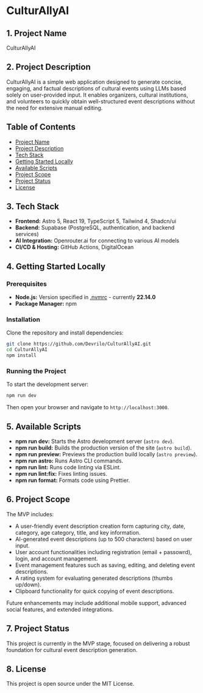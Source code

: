 # CulturAllyAI

## 1. Project Name

CulturAllyAI

## 2. Project Description

CulturAllyAI is a simple web application designed to generate concise, engaging, and factual descriptions of cultural events using LLMs based solely on user-provided input. It enables organizers, cultural institutions, and volunteers to quickly obtain well-structured event descriptions without the need for extensive manual editing.

## Table of Contents
- [Project Name](#1-project-name)
- [Project Description](#2-project-description)
- [Tech Stack](#3-tech-stack)
- [Getting Started Locally](#4-getting-started-locally)
- [Available Scripts](#5-available-scripts)
- [Project Scope](#6-project-scope)
- [Project Status](#7-project-status)
- [License](#8-license)

## 3. Tech Stack

- **Frontend:** Astro 5, React 19, TypeScript 5, Tailwind 4, Shadcn/ui
- **Backend:** Supabase (PostgreSQL, authentication, and backend services)
- **AI Integration:** Openrouter.ai for connecting to various AI models
- **CI/CD & Hosting:** GitHub Actions, DigitalOcean

## 4. Getting Started Locally

### Prerequisites

- **Node.js:** Version specified in [.nvmrc](./.nvmrc) - currently **22.14.0**
- **Package Manager:** npm

### Installation

Clone the repository and install dependencies:

```bash
git clone https://github.com/Devrilo/CulturAllyAI.git
cd CulturAllyAI
npm install
```

### Running the Project

To start the development server:

```bash
npm run dev
```

Then open your browser and navigate to `http://localhost:3000`.

## 5. Available Scripts

- **npm run dev:** Starts the Astro development server (`astro dev`).
- **npm run build:** Builds the production version of the site (`astro build`).
- **npm run preview:** Previews the production build locally (`astro preview`).
- **npm run astro:** Runs Astro CLI commands.
- **npm run lint:** Runs code linting via ESLint.
- **npm run lint:fix:** Fixes linting issues.
- **npm run format:** Formats code using Prettier.

## 6. Project Scope

The MVP includes:

- A user-friendly event description creation form capturing city, date, category, age category, title, and key information.
- AI-generated event descriptions (up to 500 characters) based on user input.
- User account functionalities including registration (email + passowrd), login, and account management.
- Event management features such as saving, editing, and deleting event descriptions.
- A rating system for evaluating generated descriptions (thumbs up/down).
- Clipboard functionality for quick copying of event descriptions.

Future enhancements may include additional mobile support, advanced social features, and extended integrations.

## 7. Project Status

This project is currently in the MVP stage, focused on delivering a robust foundation for cultural event description generation.

## 8. License

This project is open source under the MIT License.
